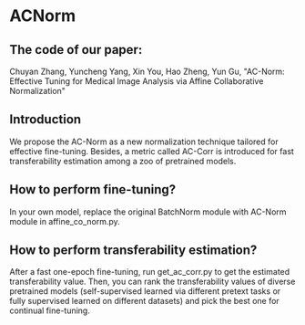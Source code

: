 # ACNorm
## The code of our paper:
Chuyan Zhang, Yuncheng Yang, Xin You, Hao Zheng, Yun Gu, "AC-Norm: Effective Tuning for Medical Image Analysis via Affine Collaborative Normalization"

## Introduction
We propose the AC-Norm as a new normalization technique tailored for effective fine-tuning. Besides, a metric called AC-Corr is introduced for fast transferability estimation among a zoo of pretrained models.

## How to perform fine-tuning?
In your own model, replace the original BatchNorm module with AC-Norm module in affine_co_norm.py.

## How to perform transferability estimation?
After a fast one-epoch fine-tuning, run get_ac_corr.py to get the estimated transferability value. Then, you can rank the 
transferability values of diverse pretrained models (self-supervised learned via different pretext tasks or fully supervised learned on different datasets) and pick the best one for continual fine-tuning.
